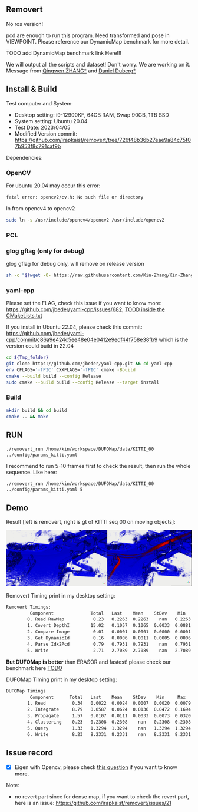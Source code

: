 Removert
---

No ros version!

pcd are enough to run this program. Need transformed and pose in VIEWPOINT. Please reference our DynamicMap benchmark for more detail.

TODO add DynamicMap benchmark link Here!!!

We will output all the scripts and dataset! Don't worry. We are working on it. 
Message from [Qingwen ZHANG*](https://kin-zhang.github.io/) and [Daniel Duberg*](https://github.com/danielduberg)

## Install & Build

Test computer and System:

- Desktop setting: i9-12900KF, 64GB RAM, Swap 90GB, 1TB SSD
- System setting: Ubuntu 20.04
- Test Date: 2023/04/05
- Modified Version commit: https://github.com/irapkaist/removert/tree/726f48b36b27eae9a84c75f07b953f8c791caf9b


Dependencies:
### OpenCV
For ubuntu 20.04 may occur this error:
```bash
fatal error: opencv2/cv.h: No such file or directory
```
ln from opencv4 to opencv2
```bash
sudo ln -s /usr/include/opencv4/opencv2 /usr/include/opencv2
```

### PCL


### glog gflag (only for debug)
glog gflag for debug only, will remove on release version
```sh
sh -c "$(wget -O- https://raw.githubusercontent.com/Kin-Zhang/Kin-Zhang/main/Dockerfiles/latest_glog_gflag.sh)"
```

### yaml-cpp
Please set the FLAG, check this issue if you want to know more: https://github.com/jbeder/yaml-cpp/issues/682, [TOOD inside the CMakeLists.txt](https://github.com/jbeder/yaml-cpp/issues/566)

If you install in Ubuntu 22.04, please check this commit: https://github.com/jbeder/yaml-cpp/commit/c86a9e424c5ee48e04e0412e9edf44f758e38fb9 which is the version could build in 22.04

```sh
cd ${Tmp_folder}
git clone https://github.com/jbeder/yaml-cpp.git && cd yaml-cpp
env CFLAGS='-fPIC' CXXFLAGS='-fPIC' cmake -Bbuild
cmake --build build --config Release
sudo cmake --build build --config Release --target install
```

### Build
```bash
mkdir build && cd build
cmake .. && make
```

## RUN

```
./removert_run /home/kin/workspace/DUFOMap/data/KITTI_00 ../config/params_kitti.yaml
```

I recommend to run 5-10 frames first to check the result, then run the whole sequence. Like here:
```
./removert_run /home/kin/workspace/DUFOMap/data/KITTI_00 ../config/params_kitti.yaml 5
```


## Demo

Result [left is removert, right is gt of KITTI seq 00 on moving objects]:

![](assets/imgs/example.png)

Removert Timing print in my desktop setting:
```bash
Removert Timings:
         Component              Total   Last    Mean    StDev    Min     Max     Steps
        0. Read RawMap           0.23   0.2263  0.2263    nan   0.2263  0.2263       1
        1. Covert DepthI        15.02   0.1057  0.1065  0.0033  0.0881  0.1191     141
        2. Compare Image         0.01   0.0001  0.0001  0.0000  0.0001  0.0003     141
        3. Get DynamicId         0.16   0.0006  0.0011  0.0005  0.0006  0.0041     141
        4. Parse Idx2Pcd         0.79   0.7931  0.7931    nan   0.7931  0.7931       1
        5. Write                 2.71   2.7089  2.7089    nan   2.7089  2.7089       1
```


**But DUFOMap is better** than ERASOR and fastest! please check our benchmark here [TODO](TODO)

DUFOMap Timing print in my desktop setting:
```bash
DUFOMap Timings
         Component      Total   Last    Mean    StDev    Min     Max     Steps
        1. Read          0.34   0.0022  0.0024  0.0007  0.0020  0.0079     141
        2. Integrate     8.79   0.0587  0.0624  0.0136  0.0472  0.1694     141
        3. Propagate     1.57   0.0107  0.0111  0.0033  0.0073  0.0320     141
        4. Clustering    0.23   0.2308  0.2308    nan   0.2308  0.2308       1
        5. Query         1.33   1.3294  1.3294    nan   1.3294  1.3294       1
        6. Write         8.23   8.2331  8.2331    nan   8.2331  8.2331       1
```

## Issue record

- [x] Eigen with Opencv, please check [this question](https://stackoverflow.com/questions/73806642/converting-cvmat-to-eigenmatrix-gives-compilation-error-from-opencv2-core-ei) if you want to know more.


Note:

- no revert part since for dense map, if you want to check the revert part, here is an issue: https://github.com/irapkaist/removert/issues/21